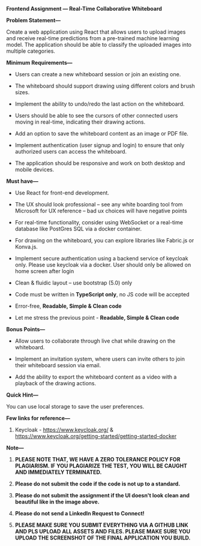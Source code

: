 
**Frontend Assignment — Real-Time Collaborative Whiteboard**

  
  

**Problem Statement—**

  

Create a web application using React that allows users to upload images and receive real-time predictions from a pre-trained machine learning model. The application should be able to classify the uploaded images into multiple categories.

  

**Minimum Requirements—**

- Users can create a new whiteboard session or join an existing one.

- The whiteboard should support drawing using different colors and brush sizes.

- Implement the ability to undo/redo the last action on the whiteboard.

- Users should be able to see the cursors of other connected users moving in real-time, indicating their drawing actions.

- Add an option to save the whiteboard content as an image or PDF file.

- Implement authentication (user signup and login) to ensure that only authorized users can access the whiteboard.

- The application should be responsive and work on both desktop and mobile devices.

 
**Must have—**

- Use React for front-end development.

- The UX should look professional – see any white boarding tool from Microsoft for UX reference – bad ux choices will have negative points

- For real-time functionality, consider using WebSocket or a real-time database like PostGres SQL via a docker container.

- For drawing on the whiteboard, you can explore libraries like Fabric.js or Konva.js.

- Implement secure authentication using a backend service of keycloak only. Please use keycloak via a docker. User should only be allowed on home screen after login

- Clean & fluidic layout – use bootstrap (5.0) only

- Code must be written in **TypeScript only**, no JS code will be accepted

- Error-free, **Readable, Simple & Clean code**

- Let me stress the previous point - **Readable, Simple & Clean code**

  

**Bonus Points—**

  

- Allow users to collaborate through live chat while drawing on the whiteboard.

- Implement an invitation system, where users can invite others to join their whiteboard session via email.

- Add the ability to export the whiteboard content as a video with a playback of the drawing actions.

  

**Quick Hint—**

  

You can use local storage to save the user preferences.

  

**Few links for reference—**

  

1. Keycloak - <https://www.keycloak.org/> & <https://www.keycloak.org/getting-started/getting-started-docker>

  
  
  

**Note—**

  

1.  **PLEASE NOTE THAT, WE HAVE A ZERO TOLERANCE POLICY FOR PLAGIARISM. IF YOU PLAGIARIZE THE TEST, YOU WILL BE CAUGHT AND IMMEDIATELY TERMINATED.**

1.  **Please do not submit the code if the code is not up to a standard.**

1.  **Please do not submit the assignment if the UI doesn't look clean and beautiful like in the image above.**

1.  **Please do not send a LinkedIn Request to Connect!**

1.  **PLEASE MAKE SURE YOU SUBMIT EVERYTHING VIA A GITHUB LINK AND PLS UPLOAD ALL ASSETS AND FILES. PLEASE MAKE SURE YOU UPLOAD THE SCREENSHOT OF THE FINAL APPLICATION YOU BUILD.**